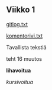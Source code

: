 ## Viikko 1

[gitlog.txt](/viikko1/gitlog.txt)

[komentorivi.txt](/viikko1/komentorivi.txt)

Tavallista tekstiä

teht 16 muutos

**lihavoitua**

*kursivoitua*
